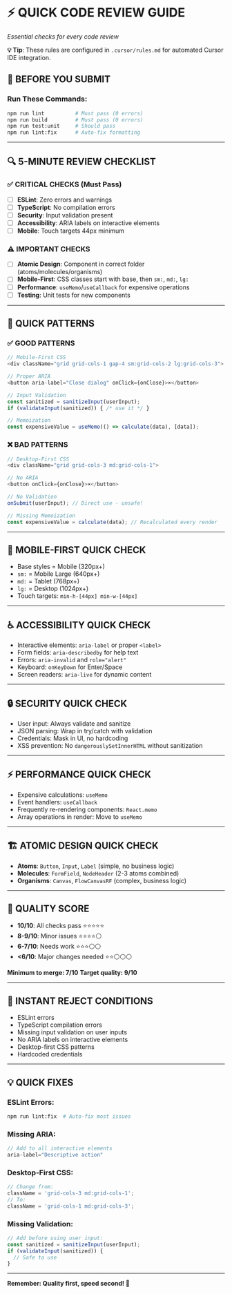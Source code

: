 # ⚡ **QUICK CODE REVIEW GUIDE**

_Essential checks for every code review_

**💡 Tip**: These rules are configured in `.cursor/rules.md` for automated Cursor IDE integration.

## **🚀 BEFORE YOU SUBMIT**

### **Run These Commands:**

```bash
npm run lint          # Must pass (0 errors)
npm run build         # Must pass (0 errors)
npm run test:unit     # Should pass
npm run lint:fix      # Auto-fix formatting
```

---

## **🔍 5-MINUTE REVIEW CHECKLIST**

### **✅ CRITICAL CHECKS (Must Pass)**

- [ ] **ESLint**: Zero errors and warnings
- [ ] **TypeScript**: No compilation errors
- [ ] **Security**: Input validation present
- [ ] **Accessibility**: ARIA labels on interactive elements
- [ ] **Mobile**: Touch targets 44px minimum

### **⚠️ IMPORTANT CHECKS**

- [ ] **Atomic Design**: Component in correct folder (atoms/molecules/organisms)
- [ ] **Mobile-First**: CSS classes start with base, then `sm:`, `md:`, `lg:`
- [ ] **Performance**: `useMemo`/`useCallback` for expensive operations
- [ ] **Testing**: Unit tests for new components

---

## **🎯 QUICK PATTERNS**

### **✅ GOOD PATTERNS**

```typescript
// Mobile-First CSS
<div className="grid grid-cols-1 gap-4 sm:grid-cols-2 lg:grid-cols-3">

// Proper ARIA
<button aria-label="Close dialog" onClick={onClose}>×</button>

// Input Validation
const sanitized = sanitizeInput(userInput);
if (validateInput(sanitized)) { /* use it */ }

// Memoization
const expensiveValue = useMemo(() => calculate(data), [data]);
```

### **❌ BAD PATTERNS**

```typescript
// Desktop-First CSS
<div className="grid grid-cols-3 md:grid-cols-1">

// No ARIA
<button onClick={onClose}>×</button>

// No Validation
onSubmit(userInput); // Direct use - unsafe!

// Missing Memoization
const expensiveValue = calculate(data); // Recalculated every render
```

---

## **📱 MOBILE-FIRST QUICK CHECK**

- Base styles = Mobile (320px+)
- `sm:` = Mobile Large (640px+)
- `md:` = Tablet (768px+)
- `lg:` = Desktop (1024px+)
- Touch targets: `min-h-[44px] min-w-[44px]`

---

## **♿ ACCESSIBILITY QUICK CHECK**

- Interactive elements: `aria-label` or proper `<label>`
- Form fields: `aria-describedby` for help text
- Errors: `aria-invalid` and `role="alert"`
- Keyboard: `onKeyDown` for Enter/Space
- Screen readers: `aria-live` for dynamic content

---

## **🔒 SECURITY QUICK CHECK**

- User input: Always validate and sanitize
- JSON parsing: Wrap in try/catch with validation
- Credentials: Mask in UI, no hardcoding
- XSS prevention: No `dangerouslySetInnerHTML` without sanitization

---

## **⚡ PERFORMANCE QUICK CHECK**

- Expensive calculations: `useMemo`
- Event handlers: `useCallback`
- Frequently re-rendering components: `React.memo`
- Array operations in render: Move to `useMemo`

---

## **🏗️ ATOMIC DESIGN QUICK CHECK**

- **Atoms**: `Button`, `Input`, `Label` (simple, no business logic)
- **Molecules**: `FormField`, `NodeHeader` (2-3 atoms combined)
- **Organisms**: `Canvas`, `FlowCanvasRF` (complex, business logic)

---

## **🎯 QUALITY SCORE**

- **10/10**: All checks pass ⭐⭐⭐⭐⭐
- **8-9/10**: Minor issues ⭐⭐⭐⭐⚪
- **6-7/10**: Needs work ⭐⭐⭐⚪⚪
- **<6/10**: Major changes needed ⭐⭐⚪⚪⚪

**Minimum to merge: 7/10**
**Target quality: 9/10**

---

## **🚨 INSTANT REJECT CONDITIONS**

- ESLint errors
- TypeScript compilation errors
- Missing input validation on user inputs
- No ARIA labels on interactive elements
- Desktop-first CSS patterns
- Hardcoded credentials

---

## **💡 QUICK FIXES**

### **ESLint Errors:**

```bash
npm run lint:fix  # Auto-fix most issues
```

### **Missing ARIA:**

```typescript
// Add to all interactive elements
aria-label="Descriptive action"
```

### **Desktop-First CSS:**

```typescript
// Change from:
className = 'grid-cols-3 md:grid-cols-1';
// To:
className = 'grid-cols-1 md:grid-cols-3';
```

### **Missing Validation:**

```typescript
// Add before using user input:
const sanitized = sanitizeInput(userInput);
if (validateInput(sanitized)) {
  // Safe to use
}
```

---

**Remember: Quality first, speed second! 🎯**
